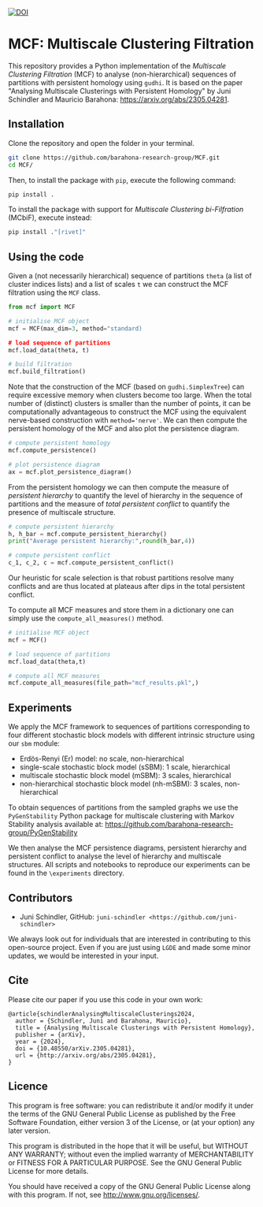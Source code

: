 [![DOI](https://zenodo.org/badge/486166159.svg)](https://zenodo.org/doi/10.5281/zenodo.12665882)

# MCF: Multiscale Clustering Filtration

This repository provides a Python implementation of the *Multiscale Clustering Filtration* (MCF) to analyse (non-hierarchical) sequences of partitions with persistent homology using `gudhi`. It is based on the paper "Analysing Multiscale Clusterings with Persistent Homology" by Juni Schindler and Mauricio Barahona: https://arxiv.org/abs/2305.04281.


## Installation
Clone the repository and open the folder in your terminal. 

```zsh
git clone https://github.com/barahona-research-group/MCF.git
cd MCF/
```

Then, to install the package with ``pip``, execute the following command:

```zsh
pip install .
```

To install the package with support for *Multiscale Clustering bi-Filfration* (MCbiF), execute instead:

```zsh
pip install ."[rivet]" 
```

## Using the code

Given a (not necessarily hierarchical) sequence of partitions `theta` (a list of cluster indices lists) and a list of scales `t` we can construct the MCF filtration using the `MCF` class.

```Python
from mcf import MCF

# initialise MCF object
mcf = MCF(max_dim=3, method="standard)

# load sequence of partitions
mcf.load_data(theta, t)

# build filtration
mcf.build_filtration()
```

Note that the construction of the MCF (based on `gudhi.SimplexTree`) can require excessive memory when clusters become too large. When the total number of (distinct) clusters is smaller than the number of points, it can be computationally advantageous to construct the MCF using the equivalent nerve-based construction with `method='nerve'`. We can then compute the persistent homology of the MCF and also plot the persistence diagram.

```Python
# compute persistent homology
mcf.compute_persistence()

# plot persistence diagram
ax = mcf.plot_persistence_diagram()
```

From the persistent homology we can then compute the measure of *persistent hierarchy* to quantify the level of hierarchy in the sequence of partitions and the measure of *total persistent conflict* to quantify the presence of multiscale structure. 

```Python
# compute persistent hierarchy
h, h_bar = mcf.compute_persistent_hierarchy()
print("Average persistent hierarchy:",round(h_bar,4))

# compute persistent conflict
c_1, c_2, c = mcf.compute_persistent_conflict()
```

Our heuristic for scale selection is that robust partitions resolve many conflicts and are thus located at plateaus after dips in the total persistent conflict.

To compute all MCF measures and store them in a dictionary one can simply use the `compute_all_measures()` method.

```Python
# initialise MCF object
mcf = MCF()

# load sequence of partitions
mcf.load_data(theta,t)

# compute all MCF measures
mcf.compute_all_measures(file_path="mcf_results.pkl",)
```


## Experiments

We apply the MCF framework to sequences of partitions corresponding to four different stochastic block models with different intrinsic structure using our `sbm` module:

- Erdös-Renyi (Er) model: no scale, non-hierarchical
- single-scale stochastic block model (sSBM): 1 scale, hierarchical
- multiscale stochastic block model (mSBM): 3 scales, hierarchical
- non-hierarchical stochastic block model (nh-mSBM): 3 scales, non-hierarchical

To obtain sequences of partitions from the sampled graphs we use the `PyGenStability` Python package for multiscale clustering with Markov Stability analysis available at: https://github.com/barahona-research-group/PyGenStability

We then analyse the MCF persistence diagrams, persistent hierarchy and persistent conflict to analyse the level of hierarchy and multiscale structures. All scripts and notebooks to reproduce our experiments can be found in the `\experiments` directory.

## Contributors

- Juni Schindler, GitHub: `juni-schindler <https://github.com/juni-schindler>`

We always look out for individuals that are interested in contributing to this open-source project. Even if you are just using `LGDE` and made some minor updates, we would be interested in your input.

## Cite

Please cite our paper if you use this code in your own work:

```
@article{schindlerAnalysingMultiscaleClusterings2024,
  author = {Schindler, Juni and Barahona, Mauricio},
  title = {Analysing Multiscale Clusterings with Persistent Homology},
  publisher = {arXiv},
  year = {2024},
  doi = {10.48550/arXiv.2305.04281},
  url = {http://arxiv.org/abs/2305.04281},
}
```

## Licence

This program is free software: you can redistribute it and/or modify it under the terms of the GNU General Public License as published by the Free Software Foundation, either version 3 of the License, or (at your option) any later version.

This program is distributed in the hope that it will be useful, but WITHOUT ANY WARRANTY; without even the implied warranty of MERCHANTABILITY or FITNESS FOR A PARTICULAR PURPOSE. See the GNU General Public License for more details.

You should have received a copy of the GNU General Public License along with this program. If not, see http://www.gnu.org/licenses/.

